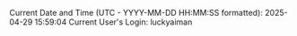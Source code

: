 Current Date and Time (UTC - YYYY-MM-DD HH:MM:SS formatted): 2025-04-29 15:59:04
Current User's Login: luckyaiman
